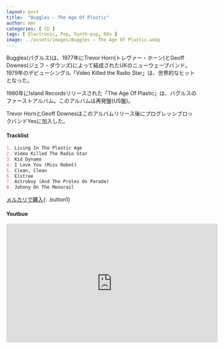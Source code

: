 ```yaml
---
layout: post
title:  "Buggles – The Age Of Plastic"
author: mmr
categories: [ CD ]
tags: [ Electronic, Pop, Synth-pop, 80s ]
image: ../assets/images/Buggles – The Age Of Plastic.webp
---
```


Buggles(バグルス)は、1977年にTrevor Horn(トレヴァー・ホーン)とGeoff Downes(ジェフ・ダウンズ)によって結成されたUKのニューウェーブバンド。1979年のデビューシングル「Video Killed the Radio Star」は、世界的なヒットとなった。

1980年にIsland Recordsリリースされた「The Age Of Plastic」は、バグルスのファーストアルバム。このアルバムは再発盤(US盤)。

Trevor HornとGeoff Downesはこのアルバムリリース後にプログレッシブロックバンドYesに加入した。


#### Tracklist
```md
1. Living In The Plastic Age
2. Video Killed The Radio Star
3. Kid Dynamo
4. I Love You (Miss Robot)
5. Clean, Clean
6. Elstree
7. Astroboy (And The Proles On Parade)
8. Johnny On The Monorail
```

[メルカリで購入](https://jp.mercari.com/item/m56132888760?afid=6142608987){: .button1}

#### Youtbue
<iframe width="560" height="315" src="https://www.youtube.com/embed/Ge4r5XYZROc?si=iDkWwtta4dTwLFtH" title="YouTube video player" frameborder="0" allow="accelerometer; autoplay; clipboard-write; encrypted-media; gyroscope; picture-in-picture; web-share" referrerpolicy="strict-origin-when-cross-origin" allowfullscreen></iframe>